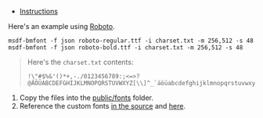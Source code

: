 * [Instructions](https://pmndrs.github.io/uikit/docs/tutorials/custom-fonts)

Here's an example using [Roboto](https://fonts.google.com/specimen/Roboto).

```shell
msdf-bmfont -f json roboto-regular.ttf -i charset.txt -m 256,512 -s 48
msdf-bmfont -f json roboto-bold.ttf -i charset.txt -m 256,512 -s 48
```

> Here's the `charset.txt` contents:
>
> ```
> !\"#$%&'()*+,-./0123456789:;<=>?@ÄÖÜABCDEFGHIJKLMNOPQRSTUVWXYZ[\\]^_`äöüabcdefghijklmnopqrstuvwxyz{|}~ß§
> ```

1. Copy the files into the [public/fonts](/public/fonts/) folder.
1. Reference the custom fonts
  [in the source](src/components/story/published/PublishedStory.tsx) and
  [here](src/components/story/published/fiction/Fiction.tsx).
